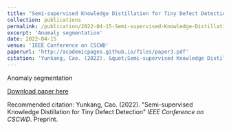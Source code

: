 ```yaml
---
title: "Semi-supervised Knowledge Distillation for Tiny Defect Detection"
collection: publications
permalink: /publication/2022-04-15-Semi-supervised-Knowledge-Distillation-for-Tiny-Defect-Detection
excerpt: 'Anomaly segmentation'
date: 2022-04-15
venue: 'IEEE Conference on CSCWD'
paperurl: 'http://academicpages.github.io/files/paper3.pdf'
citation: 'Yunkang, Cao. (2022). &quot;Semi-supervised Knowledge Distillation for Tiny Defect Detection&quot; <i>IEEE Conference on CSCWD</i>. Preprint.'
---
```

Anomaly segmentation

[Download paper here](http://academicpages.github.io/files/paper3.pdf)

Recommended citation: Yunkang, Cao. (2022). "Semi-supervised Knowledge Distillation for Tiny Defect Detection" <i>IEEE Conference on CSCWD</i>. Preprint.